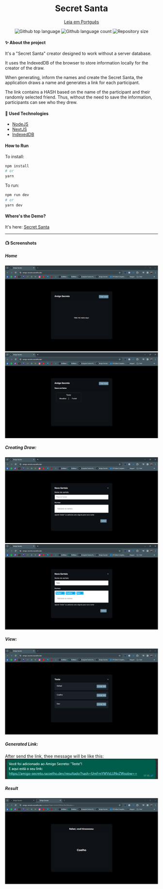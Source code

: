 <h1 align="center">Secret Santa</h1>

<center>

[Leia em Portguês](./LEIAME.md)

</center>

<p align="center">
  <img alt="Github top language" src="https://img.shields.io/github/languages/top/rafa-coelho/amigo-secreto?color=56BEB8">
  <img alt="Github language count" src="https://img.shields.io/github/languages/count/rafa-coelho/amigo-secreto?color=56BEB8">
  <img alt="Repository size" src="https://img.shields.io/github/repo-size/rafa-coelho/amigo-secreto?color=56BEB8">
</p>


#### :sparkles: About the project
It's a "Secret Santa" creator designed to work without a server database.

It uses the IndexedDB of the browser to store information locally for the creator of the draw.

When generating, inform the names and create the Secret Santa, the application draws a name and generates a link for each participant.

The link contains a HASH based on the name of the participant and their randomly selected friend.
Thus, without the need to save the information, participants can see who they drew.

#### :rocket: Used Technologies

- [NodeJS](https://nodejs.org/en)
- [NextJS](https://nextjs.org/)
- [IndexedDB](https://developer.mozilla.org/en-US/docs/Web/API/IndexedDB_API/Using_IndexedDB)



#### How to Run

To install:

```bash
npm install
# or
yarn
```

To run:
```bash
npm run dev
# or
yarn dev
```

#### Where's the Demo?
It's here: [Secret Santa](https://amigo-secreto.racoelho.dev/)

<hr />


#### :tv: Screenshots

##### Home
![Home Page Empty](./assets/screenshots/home-page-empty.png)
![Home Page Filled](./assets/screenshots/home-page-filled.png)

##### Creating Draw: 
![Creating](./assets/screenshots/create-page.png)
![Creating Filled](./assets/screenshots/create-page-filled.png)

##### View:
![View Secret Santa](./assets/screenshots/view-secret-santa-page.png)

##### Generated Link:
After send the link, thee message will be like this:
![Match Result](./assets/screenshots/received-message.png)

##### Result
![Result](./assets/screenshots/view-result-page.png)
